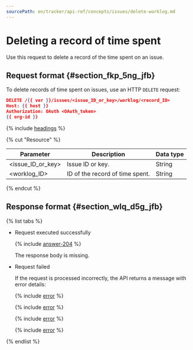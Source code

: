```yaml
---
sourcePath: en/tracker/api-ref/concepts/issues/delete-worklog.md
---
```

# Deleting a record of time spent

Use this request to delete a record of the time spent on an issue.

## Request format {#section_fkp_5ng_jfb}

To delete records of time spent on issues, use an HTTP `DELETE` request:

```json
DELETE /{{ ver }}/issues/<issue_ID_or_key>/worklog/<record_ID>
Host: {{ host }}
Authorization: OAuth <OAuth_token>
{{ org-id }}
```

{% include [headings](../../../_includes/tracker/api/headings.md) %}

{% cut "Resource" %}

| Parameter | Description | Data type |
--- | --- | ---
| \<issue_ID_or_key\> | Issue ID or key. | String |
| \<worklog_ID\> | ID of the record of time spent. | String |

{% endcut %}

## Response format {#section_wlq_d5g_jfb}

{% list tabs %}

- Request executed successfully

   {% include [answer-204](../../../_includes/tracker/api/answer-204.md) %}

   The response body is missing.

- Request failed

   If the request is processed incorrectly, the API returns a message with error details:

   {% include [error](../../../_includes/tracker/api/answer-error-403.md) %}

   {% include [error](../../../_includes/tracker/api/answer-error-404.md) %}

   {% include [error](../../../_includes/tracker/api/answer-error-500.md) %}

   {% include [error](../../../_includes/tracker/api/answer-error-503.md) %}

{% endlist %}
